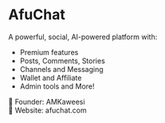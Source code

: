 # AfuChat

A powerful, social, AI-powered platform with:

- Premium features
- Posts, Comments, Stories
- Channels and Messaging
- Wallet and Affiliate
- Admin tools and More!

👤 Founder: AMKaweesi  
🔗 Website: afuchat.com